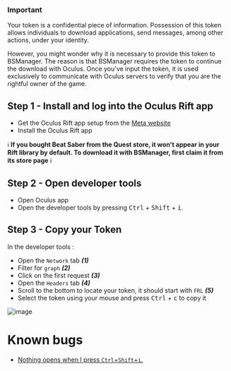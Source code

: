 ### Important

Your token is a confidential piece of information. Possession of this token allows individuals to download applications, send messages, among other actions, under your identity.

However, you might wonder why it is necessary to provide this token to BSManager. The reason is that BSManager requires the token to continue the download with Oculus. Once you've input the token, it is used exclusively to communicate with Oculus servers to verify that you are the rightful owner of the game.

## Step 1 - Install and log into the Oculus Rift app
- Get the Oculus Rift app setup from the [Meta website](https://www.oculus.com/rift/setup/)
- Install the Oculus Rift app

ℹ️ **If you bought Beat Saber from the Quest store, it won't appear in your Rift library by default. To download it with BSManager, first claim it from its store page** ℹ️ 

## Step 2 - Open developer tools

- Open Oculus app
- Open the developer tools by pressing <kbd>Ctrl</kbd> + <kbd>Shift</kbd> + <kbd>i</kbd>.

## Step 3 - Copy your Token
In the developer tools : 
- Open the `Network` tab ***(1)***
- Filter for `graph` ***(2)***
- Click on the first request  ***(3)***
- Open the `Headers` tab ***(4)***
- Scroll to the bottom to locate your token, it should start with `FRL` ***(5)***
- Select the token using your mouse and press <kbd>Ctrl</kbd> + <kbd>c</kbd> to copy it

![image](https://github.com/Zagrios/bs-manager/assets/40181755/b46be623-cefe-4349-bace-70a4109685a3)

# Known bugs
- ⁠[Nothing opens when I press `Ctrl`+`Shift`+`i`.](https://github.com/Zagrios/bs-manager/wiki/Nothing-opens-when-I-press-%60Ctrl%60%E2%80%90%60Shift%60%E2%80%90%60i%60.)﻿﻿